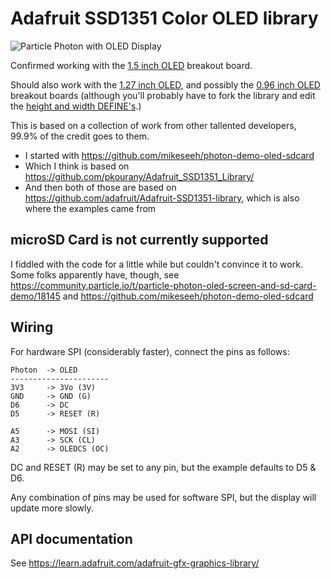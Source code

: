 # Adafruit SSD1351 Color OLED library

![Particle Photon with OLED Display](http://nfriedly.github.io/Adafruit_SSD1351_Photon/photon-oled.jpg)

Confirmed working with the [1.5 inch OLED](https://www.adafruit.com/products/1431) breakout board. 

Should also work with the [1.27 inch OLED](https://www.adafruit.com/products/684), and possibly the [0.96 inch OLED](https://www.adafruit.com/products/684) breakout boards (although you'll probably have to fork the library and edit the [height and width DEFINE's](https://github.com/nfriedly/Adafruit_SSD1351_Photon/blob/master/src/Adafruit_SSD1351_Photon.h#L29).)

This is based on a collection of work from other tallented developers, 99.9% of the credit goes to them. 

* I started with https://github.com/mikeseeh/photon-demo-oled-sdcard
* Which I think is based on https://github.com/pkourany/Adafruit_SSD1351_Library/
* And then both of those are based on https://github.com/adafruit/Adafruit-SSD1351-library, which is also where the examples came from

## microSD Card is not currently supported

I fiddled with the code for a little while but couldn't convince it to work. 
Some folks apparently have, though, see https://community.particle.io/t/particle-photon-oled-screen-and-sd-card-demo/18145 and https://github.com/mikeseeh/photon-demo-oled-sdcard


## Wiring

For hardware SPI (considerably faster), connect the pins as follows:
    
    Photon  -> OLED
    ----------------------
    3V3     -> 3Vo (3V)
    GND     -> GND (G)
    D6      -> DC
    D5      -> RESET (R)
    
    A5      -> MOSI (SI)
    A3      -> SCK (CL)
    A2      -> OLEDCS (OC)

DC and RESET (R) may be set to any pin, but the example defaults to D5 & D6.

Any combination of pins may be used for software SPI, but the display will update more slowly.

## API documentation

See https://learn.adafruit.com/adafruit-gfx-graphics-library/
